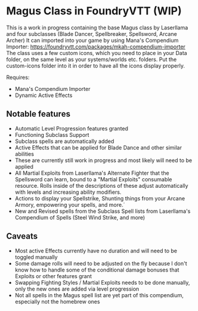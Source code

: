 # Magus Class in FoundryVTT (WIP)
This is a work in progress containing the base Magus class by Laserllama and four subclasses (Blade Dancer, Spellbreaker, Spellsword, Arcane Archer)
It can imported into your game by using Mana's Compendium Importer: https://foundryvtt.com/packages/mkah-compendium-importer
The class uses a few custom icons, which you need to place in your Data folder, on the same level as your systems/worlds etc. folders. Put the custom-icons folder into it in order to have all the icons display properly.

Requires:
* Mana's Compendium Importer
* Dynamic Active Effects

## Notable features
* Automatic Level Progression features granted
* Functioning Subclass Support
* Subclass spells are automatically added
* Active Effects that can be applied for Blade Dance and other similar abilities
 * These are currently still work in progress and most likely will need to be applied 
* All Martial Exploits from Laserllama's Alternate Fighter that the Spellsword can learn, bound to a "Martial Exploits" consumable resource. Rolls inside of the descriptions of these adjust automatically with levels and increasing ability modifiers.
* Actions to display your Spellstrike, Shunting things from your Arcane Armory, empowering your spells, and more.´
* New and Revised spells from the Subclass Spell lists from Laserllama's Compendium of Spells (Steel Wind Strike, and more)

## Caveats
* Most active Effects currently have no duration and will need to be toggled manually
* Some damage rolls will need to be adjusted on the fly because I don't know how to handle some of the conditional damage bonuses that Exploits or other features grant
* Swapping Fighting Styles / Martial Exploits needs to be done manually, only the new ones are added via level progression
* Not all spells in the Magus spell list are yet part of this compendium, especially not the homebrew ones
